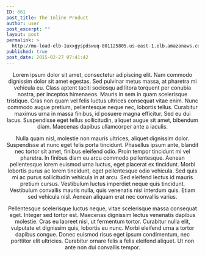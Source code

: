 ```yaml
---
ID: 661
post_title: The Inline Product
author: user
post_excerpt: ""
layout: post
permalink: >
  http://mu-load-elb-1uxxgyspdswuq-801125805.us-east-1.elb.amazonaws.com/2015/02/27/pellentesque-cursus-dolor-quis/
published: true
post_date: 2015-02-27 07:41:42
---
```

<header class="entry-header">Lorem ipsum dolor sit amet, consectetur adipiscing elit. Nam commodo dignissim dolor sit amet egestas. Sed pulvinar metus massa, at pharetra mi vehicula eu. Class aptent taciti sociosqu ad litora torquent per conubia nostra, per inceptos himenaeos. Mauris in sem in quam scelerisque tristique. Cras non quam vel felis luctus ultrices consequat vitae enim. Nunc commodo augue pretium, pellentesque neque nec, lobortis tellus. Curabitur maximus urna in massa finibus, id posuere magna efficitur. Sed eu dui lacus. Suspendisse eget tellus sollicitudin, aliquet augue sit amet, bibendum diam. Maecenas dapibus ullamcorper ante a iaculis.

Nulla quam nisl, molestie non mauris ultrices, aliquet dignissim dolor. Suspendisse at nunc eget felis porta tincidunt. Phasellus ipsum ante, blandit nec tortor sit amet, finibus eleifend odio. Proin tempor tincidunt mi vel pharetra. In finibus diam eu arcu commodo pellentesque. Aenean pellentesque lorem euismod urna luctus, eget placerat ex tincidunt. Morbi lobortis purus ac lorem tincidunt, eget pellentesque odio vehicula. Sed quis mi ac purus sollicitudin vehicula in at arcu. Sed eleifend lectus id mauris pretium cursus. Vestibulum luctus imperdiet neque quis tincidunt. Vestibulum convallis mauris nulla, quis venenatis nisl interdum quis. Etiam sed vehicula nisl. Aenean aliquam erat nec convallis varius.

Pellentesque scelerisque luctus neque, vitae scelerisque massa consequat eget. Integer sed tortor est. Maecenas dignissim lectus venenatis dapibus molestie. Cras eu laoreet nisl, ut fermentum tortor. Curabitur nulla elit, vulputate et dignissim quis, lobortis eu nunc. Morbi eleifend urna a tortor dapibus congue. Donec euismod risus eget ipsum condimentum, nec porttitor elit ultricies. Curabitur ornare felis a felis eleifend aliquet. Ut non ante non dui convallis tempor.
<div class="apss-social-share apss-theme-1 clearfix"></div>
<h1 class="entry-title no-date"></h1>
</header>